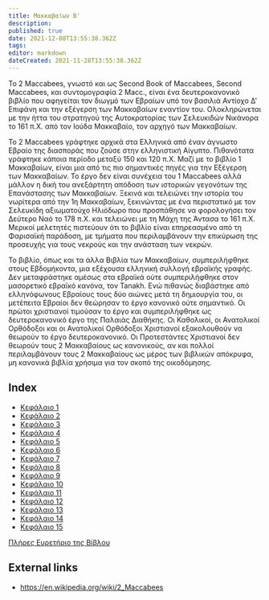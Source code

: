```yaml
---
title: Μακκαβαίων Β'
description: 
published: true
date: 2021-12-08T13:55:38.362Z
tags: 
editor: markdown
dateCreated: 2021-11-28T13:55:38.362Z
---
```


Το 2 Maccabees, γνωστό και ως Second Book of Maccabees, Second Maccabees, και συντομογραφία 2 Macc., είναι ένα δευτεροκανονικό βιβλίο που αφηγείται τον διωγμό των Εβραίων υπό τον βασιλιά Αντίοχο Δ' Επιφάνη και την εξέγερση των Μακκαβαίων εναντίον του. Ολοκληρώνεται με την ήττα του στρατηγού της Αυτοκρατορίας των Σελευκιδών Νικάνορα το 161 π.Χ. από τον Ιούδα Μακκαβαίο, τον αρχηγό των Μακκαβαίων.

Το 2 Maccabees γράφτηκε αρχικά στα Ελληνικά από έναν άγνωστο Εβραίο της διασποράς που ζούσε στην ελληνιστική Αίγυπτο. Πιθανότατα γράφτηκε κάποια περίοδο μεταξύ 150 και 120 π.Χ. Μαζί με το βιβλίο 1 Μακκαβαίων, είναι μια από τις πιο σημαντικές πηγές για την Εξέγερση των Μακκαβαίων. Το έργο δεν είναι συνέχεια του 1 Maccabees αλλά μάλλον η δική του ανεξάρτητη απόδοση των ιστορικών γεγονότων της Επανάστασης των Μακκαβαίων. Ξεκινά και τελειώνει την ιστορία του νωρίτερα από την 1η Μακκαβαίων, ξεκινώντας με ένα περιστατικό με τον Σελευκίδη αξιωματούχο Ηλιόδωρο που προσπάθησε να φορολογήσει τον Δεύτερο Ναό το 178 π.Χ. και τελειώνει με τη Μάχη της Άντασα το 161 π.Χ. Μερικοί μελετητές πιστεύουν ότι το βιβλίο είναι επηρεασμένο από τη Φαρισαϊκή παράδοση, με τμήματα που περιλαμβάνουν την επικύρωση της προσευχής για τους νεκρούς και την ανάσταση των νεκρών.

Το βιβλίο, όπως και τα άλλα Βιβλία των Μακκαβαίων, συμπεριλήφθηκε στους Εβδομήκοντα, μια εξέχουσα ελληνική συλλογή εβραϊκής γραφής. Δεν μεταφράστηκε αμέσως στα εβραϊκά ούτε συμπεριλήφθηκε στον μασορετικό εβραϊκό κανόνα, τον Tanakh. Ενώ πιθανώς διαβάστηκε από ελληνόφωνους Εβραίους τους δύο αιώνες μετά τη δημιουργία του, οι μετέπειτα Εβραίοι δεν θεώρησαν το έργο κανονικό ούτε σημαντικό. Οι πρώτοι χριστιανοί τιμούσαν το έργο και συμπεριλήφθηκε ως δευτεροκανονικό έργο της Παλαιάς Διαθήκης. Οι Καθολικοί, οι Ανατολικοί Ορθόδοξοι και οι Ανατολικοί Ορθόδοξοι Χριστιανοί εξακολουθούν να θεωρούν το έργο δευτεροκανονικό. Οι Προτεστάντες Χριστιανοί δεν θεωρούν τους 2 Μακκαβαίους ως κανονικούς, αν και πολλοί περιλαμβάνουν τους 2 Μακκαβαίους ως μέρος των βιβλικών απόκρυφα, μη κανονικά βιβλία χρήσιμα για τον σκοπό της οικοδόμησης.

## Index

- [Κεφάλαιο 1](/el/Bible/2_Maccabees/1)
- [Κεφάλαιο 2](/el/Bible/2_Maccabees/2)
- [Κεφάλαιο 3](/el/Bible/2_Maccabees/3)
- [Κεφάλαιο 4](/el/Bible/2_Maccabees/4)
- [Κεφάλαιο 5](/el/Bible/2_Maccabees/5)
- [Κεφάλαιο 6](/el/Bible/2_Maccabees/6)
- [Κεφάλαιο 7](/el/Bible/2_Maccabees/7)
- [Κεφάλαιο 8](/el/Bible/2_Maccabees/8)
- [Κεφάλαιο 9](/el/Bible/2_Maccabees/9)
- [Κεφάλαιο 10](/el/Bible/2_Maccabees/10)
- [Κεφάλαιο 11](/el/Bible/2_Maccabees/11)
- [Κεφάλαιο 12](/el/Bible/2_Maccabees/12)
- [Κεφάλαιο 13](/el/Bible/2_Maccabees/13)
- [Κεφάλαιο 14](/el/Bible/2_Maccabees/14)
- [Κεφάλαιο 15](/el/Bible/2_Maccabees/15)



[Πλήρες Ευρετήριο της Βίβλου](/el/index/bible)


## External links

- https://en.wikipedia.org/wiki/2_Maccabees